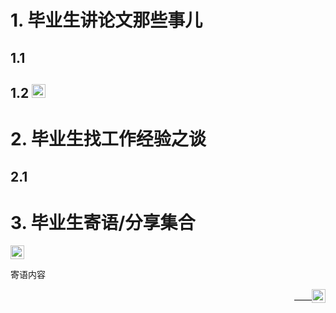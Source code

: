 # 1. 毕业生讲论文那些事儿

## 1.1

## 1.2 <a href="./xd.html" target="_self"><img src="https://avatars.githubusercontent.com/u/8464332?v=4" width="22" /></a>


# 2. 毕业生找工作经验之谈

## 2.1 

# 3. 毕业生寄语/分享集合
<a href="./wucan.html" target="_self"><img src="https://avatars.githubusercontent.com/u/14739924?s=400&u=a095e50a3f13a6f56f784fd9cb4097bd4d033416&v=4" width="22" /></a>


寄语内容     
<p align="right">——<a href="主页链接" target="_blank"><img src="头像链接" width="22" /></a></p>
